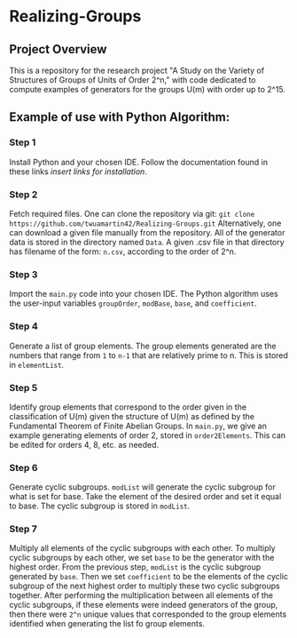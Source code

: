 # Realizing-Groups

## Project Overview
This is a repository for the research project "A Study on the Variety of Structures of Groups of Units of Order 2^n," 
with code dedicated to compute examples of generators for the groups U(m) with order up to 2^15.

## Example of use with Python Algorithm:
### Step 1
Install Python and your chosen IDE. Follow the documentation found in these links *insert links for installation*. 
### Step 2
Fetch required files. One can clone the repository via git:
`git clone https://github.com/twuamartin42/Realizing-Groups.git`
Alternatively, one can download a given file manually from the repository. 
All of the generator data is stored in the directory named `Data`.
A given .csv file in that directory has filename of the form:
`n.csv`, according to the order of 2^n. 
### Step 3
Import the `main.py` code into your chosen IDE. The Python algorithm uses the user-input variables `groupOrder`, `modBase`, `base`, and `coefficient`.
### Step 4
Generate a list of group elements.
The group elements generated are the numbers that range from `1` to `n-1` that are relatively prime to n.
This is stored in `elementList`.
### Step 5
Identify group elements that correspond to the order given in the classification of U(m) given the structure of U(m) as defined by the Fundamental Theorem of Finite Abelian Groups. 
In `main.py`, we give an example generating elements of order 2, stored in `order2Elements`. This can be edited for orders 4, 8, etc. as needed. 
### Step 6
Generate cyclic subgroups.
`modList` will generate the cyclic subgroup for what is set for base. Take the element of the desired order and set it equal to base. 
The cyclic subgroup is stored in `modList`.
### Step 7
Multiply all elements of the cyclic subgroups with each other. 
To multiply cyclic subgroups by each other, we set `base` to be the generator with the highest order. From the previous step, `modList` is the cyclic subgroup generated by `base`. Then we set `coefficient` to be the elements of the cyclic subgroup of the next highest order to multiply these two cyclic subgroups together. After performing the multiplication between all elements of the cyclic subgroups, if these elements were indeed generators of the group, then there were `2^n` unique values that corresponded to the group elements identified when generating the list fo group elements.
